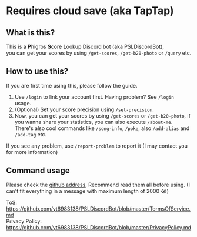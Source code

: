 ﻿# Requires cloud save (aka TapTap)

## What is this?
This is a **P**higros **S**core **L**ookup Discord bot (aka PSLDiscordBot),<br/>
you can get your scores by using `/get-scores`, `/get-b20-photo` or `/query` etc.
## How to use this?
If you are first time using this, please follow the guide.
1. Use `/login` to link your account first. Having problem? See `/login` usage.
2. (Optional) Set your score precision using `/set-precision`.
3. Now, you can get your scores by using `/get-scores` or `/get-b20-photo`, 
 if you wanna share your statistics, you can also execute `/about-me`. <br/>
There's also cool commands like `/song-info`, `/poke`, also `/add-alias` and `/add-tag` etc. <br/>

If you see any problem, use `/report-problem` to report it (I may contact you for more information)
## Command usage
Please check the [github address](https://github.com/yt6983138/PSLDiscordBot/blob/master/usage.md), Recommend read them all before using. (I can't fit everything in a message with maximum length of 2000 :sob:) <br/>

ToS: https://github.com/yt6983138/PSLDiscordBot/blob/master/TermsOfService.md <br/>
Privacy Policy: https://github.com/yt6983138/PSLDiscordBot/blob/master/PrivacyPolicy.md